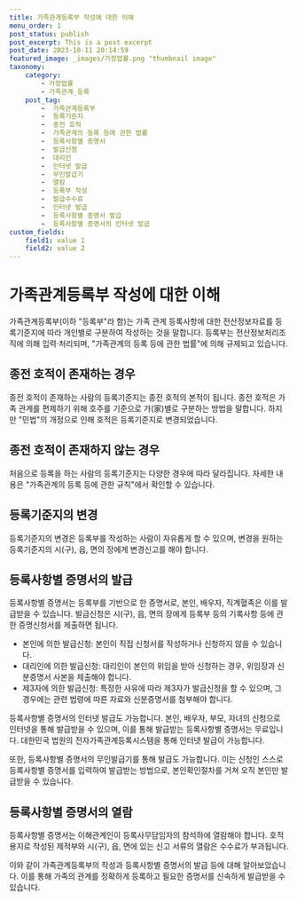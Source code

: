```yaml
---
title: 가족관계등록부 작성에 대한 이해
menu_order: 1
post_status: publish
post_excerpt: This is a post excerpt
post_date: 2023-10-11 20:14:59
featured_image: _images/가정법률.png "thumbnail image"
taxonomy:
    category:
        - 가정법률
        - 가족관계_등록
    post_tag:
        -  가족관계등록부
        -  등록기준지
        -  종전 호적
        -  가족관계의 등록 등에 관한 법률
        -  등록사항별 증명서
        -  발급신청
        -  대리인
        -  인터넷 발급
        -  무인발급기
        -  열람
        -  등록부 작성
        -  발급수수료
        -  인터넷 발급
        -  등록사항별 증명서 발급
        -  등록사항별 증명서의 인터넷 발급
custom_fields:
    field1: value 1
    field2: value 2
---
```


# 가족관계등록부 작성에 대한 이해

가족관계등록부(이하 "등록부"라 함)는 가족 관계 등록사항에 대한 전산정보자료를 등록기준지에 따라 개인별로 구분하여 작성하는 것을 말합니다. 등록부는 전산정보처리조직에 의해 입력·처리되며, "가족관계의 등록 등에 관한 법률"에 의해 규제되고 있습니다.

## 종전 호적이 존재하는 경우
종전 호적이 존재하는 사람의 등록기준지는 종전 호적의 본적이 됩니다. 종전 호적은 가족 관계를 편제하기 위해 호주를 기준으로 가(家)별로 구분하는 방법을 말합니다. 하지만 "민법"의 개정으로 인해 호적은 등록기준지로 변경되었습니다.

## 종전 호적이 존재하지 않는 경우
처음으로 등록을 하는 사람의 등록기준지는 다양한 경우에 따라 달라집니다. 자세한 내용은 "가족관계의 등록 등에 관한 규칙"에서 확인할 수 있습니다.

## 등록기준지의 변경
등록기준지의 변경은 등록부를 작성하는 사람이 자유롭게 할 수 있으며, 변경을 원하는 등록기준지의 시(구), 읍, 면의 장에게 변경신고를 해야 합니다.

## 등록사항별 증명서의 발급
등록사항별 증명서는 등록부를 기반으로 한 증명서로, 본인, 배우자, 직계혈족은 이를 발급받을 수 있습니다. 발급신청은 시(구), 읍, 면의 장에게 등록부 등의 기록사항 등에 관한 증명신청서를 제출하면 됩니다.

- 본인에 의한 발급신청: 본인이 직접 신청서를 작성하거나 신청하지 않을 수 있습니다.
- 대리인에 의한 발급신청: 대리인이 본인의 위임을 받아 신청하는 경우, 위임장과 신분증명서 사본을 제출해야 합니다.
- 제3자에 의한 발급신청: 특정한 사유에 따라 제3자가 발급신청을 할 수 있으며, 그 경우에는 관련 법령에 따른 자료와 신분증명서를 첨부해야 합니다.

등록사항별 증명서의 인터넷 발급도 가능합니다. 본인, 배우자, 부모, 자녀의 신청으로 인터넷을 통해 발급받을 수 있으며, 이를 통해 발급받는 등록사항별 증명서는 무료입니다. 대한민국 법원의 전자가족관계등록시스템을 통해 인터넷 발급이 가능합니다.

또한, 등록사항별 증명서의 무인발급기를 통해 발급도 가능합니다. 이는 신청인 스스로 등록사항별 증명서를 입력하여 발급받는 방법으로, 본인확인절차를 거쳐 오직 본인만 발급받을 수 있습니다.

## 등록사항별 증명서의 열람
등록사항별 증명서는 이해관계인이 등록사무담임자의 참석하에 열람해야 합니다. 호적용지로 작성된 제적부와 시(구), 읍, 면에 있는 신고 서류의 열람은 수수료가 부과됩니다.

이와 같이 가족관계등록부의 작성과 등록사항별 증명서의 발급 등에 대해 알아보았습니다. 이를 통해 가족의 관계를 정확하게 등록하고 필요한 증명서를 신속하게 발급받을 수 있습니다.
